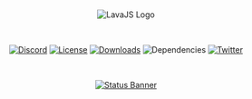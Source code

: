 <div align="center">
  <br />
  <p>
    <img src="https://media.discordapp.net/attachments/718368456709505046/718741833378955304/Lava.png" alt="LavaJS Logo" />
  </p>
  <br />
  <p>
    <a href="https://discord.gg/mHHU8vs"><img src="https://img.shields.io/discord/718157763821174884" alt="Discord" /></a>
    <a href="https://github.com/ThatAnonymousG/LavaJS/blob/master/LICENSE"><img src="https://img.shields.io/npm/l/lavajs" alt="License" /></a>
    <a href=""><img src="https://img.shields.io/npm/dt/lavajs" alt="Downloads" /></a>
    <img src="https://img.shields.io/david/ThatAnonymousG/LavaJS" alt="Dependencies" />
    <a href=""><img src="https://img.shields.io/twitter/follow/ThatAnonyG?label=Follow&style=social" alt="Twitter" /></a>  
  </p>
  <br />
  <p>
    <a href="https://nodei.co/npm/lavajs/"><img src="https://nodei.co/npm/lavajs.png?downloads=true&stars=true" alt="Status Banner"></a>
  </p>
</div>